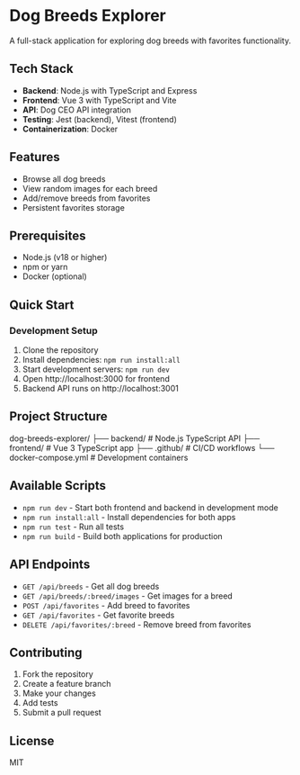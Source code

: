 # Dog Breeds Explorer

A full-stack application for exploring dog breeds with favorites functionality.

## Tech Stack
- **Backend**: Node.js with TypeScript and Express
- **Frontend**: Vue 3 with TypeScript and Vite
- **API**: Dog CEO API integration
- **Testing**: Jest (backend), Vitest (frontend)
- **Containerization**: Docker

## Features
- Browse all dog breeds
- View random images for each breed
- Add/remove breeds from favorites
- Persistent favorites storage

## Prerequisites
- Node.js (v18 or higher)
- npm or yarn
- Docker (optional)

## Quick Start

### Development Setup
1. Clone the repository
2. Install dependencies: `npm run install:all`
3. Start development servers: `npm run dev`
4. Open http://localhost:3000 for frontend
5. Backend API runs on http://localhost:3001

## Project Structure

dog-breeds-explorer/ 
├── backend/ # Node.js TypeScript API 
├── frontend/ # Vue 3 TypeScript app 
├── .github/ # CI/CD workflows 
└── docker-compose.yml # Development containers 


## Available Scripts
- `npm run dev` - Start both frontend and backend in development mode
- `npm run install:all` - Install dependencies for both apps
- `npm run test` - Run all tests
- `npm run build` - Build both applications for production

## API Endpoints
- `GET /api/breeds` - Get all dog breeds
- `GET /api/breeds/:breed/images` - Get images for a breed
- `POST /api/favorites` - Add breed to favorites
- `GET /api/favorites` - Get favorite breeds
- `DELETE /api/favorites/:breed` - Remove breed from favorites

## Contributing
1. Fork the repository
2. Create a feature branch
3. Make your changes
4. Add tests
5. Submit a pull request

## License
MIT